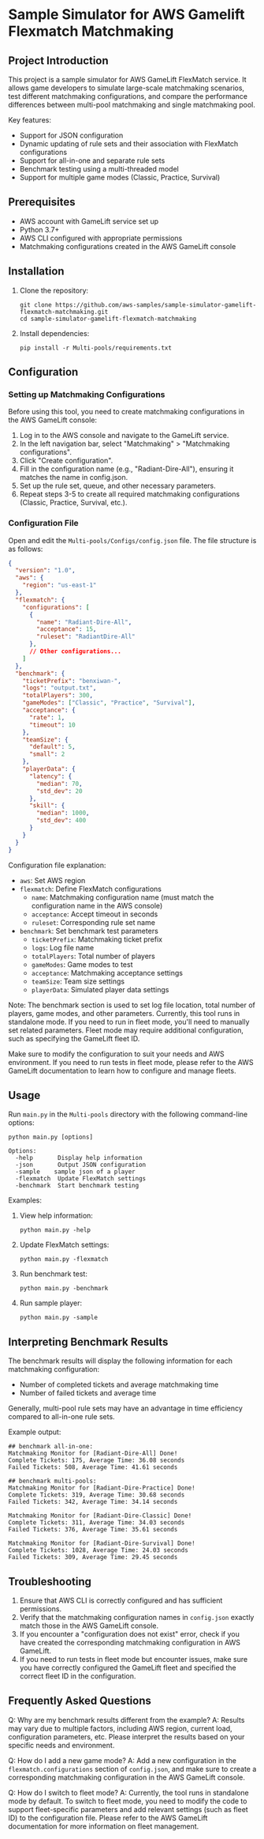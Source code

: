 # Sample Simulator for AWS Gamelift Flexmatch Matchmaking

## Project Introduction

This project is a sample simulator for AWS GameLift FlexMatch service. It allows game developers to simulate large-scale matchmaking scenarios, test different matchmaking configurations, and compare the performance differences between multi-pool matchmaking and single matchmaking pool.

Key features:
- Support for JSON configuration
- Dynamic updating of rule sets and their association with FlexMatch configurations
- Support for all-in-one and separate rule sets
- Benchmark testing using a multi-threaded model
- Support for multiple game modes (Classic, Practice, Survival)

## Prerequisites

- AWS account with GameLift service set up
- Python 3.7+
- AWS CLI configured with appropriate permissions
- Matchmaking configurations created in the AWS GameLift console

## Installation

1. Clone the repository:
   ```
   git clone https://github.com/aws-samples/sample-simulator-gamelift-flexmatch-matchmaking.git
   cd sample-simulator-gamelift-flexmatch-matchmaking
   ```

2. Install dependencies:
   ```
   pip install -r Multi-pools/requirements.txt
   ```

## Configuration

### Setting up Matchmaking Configurations

Before using this tool, you need to create matchmaking configurations in the AWS GameLift console:

1. Log in to the AWS console and navigate to the GameLift service.
2. In the left navigation bar, select "Matchmaking" > "Matchmaking configurations".
3. Click "Create configuration".
4. Fill in the configuration name (e.g., "Radiant-Dire-All"), ensuring it matches the name in config.json.
5. Set up the rule set, queue, and other necessary parameters.
6. Repeat steps 3-5 to create all required matchmaking configurations (Classic, Practice, Survival, etc.).

### Configuration File

Open and edit the `Multi-pools/Configs/config.json` file. The file structure is as follows:

```json
{
  "version": "1.0",
  "aws": {
    "region": "us-east-1"
  },
  "flexmatch": {
    "configurations": [
      {
        "name": "Radiant-Dire-All",
        "acceptance": 15,
        "ruleset": "RadiantDire-All"
      },
      // Other configurations...
    ]
  },
  "benchmark": {
    "ticketPrefix": "benxiwan-",
    "logs": "output.txt",
    "totalPlayers": 300,
    "gameModes": ["Classic", "Practice", "Survival"],
    "acceptance": {
      "rate": 1,
      "timeout": 10
    },
    "teamSize": {
      "default": 5,
      "small": 2
    },
    "playerData": {
      "latency": {
        "median": 70,
        "std_dev": 20
      },
      "skill": {
        "median": 1000,
        "std_dev": 400
      }
    }
  }
}
```

Configuration file explanation:
- `aws`: Set AWS region
- `flexmatch`: Define FlexMatch configurations
  - `name`: Matchmaking configuration name (must match the configuration name in the AWS console)
  - `acceptance`: Accept timeout in seconds
  - `ruleset`: Corresponding rule set name
- `benchmark`: Set benchmark test parameters
  - `ticketPrefix`: Matchmaking ticket prefix
  - `logs`: Log file name
  - `totalPlayers`: Total number of players
  - `gameModes`: Game modes to test
  - `acceptance`: Matchmaking acceptance settings
  - `teamSize`: Team size settings
  - `playerData`: Simulated player data settings

Note: The benchmark section is used to set log file location, total number of players, game modes, and other parameters. Currently, this tool runs in standalone mode. If you need to run in fleet mode, you'll need to manually set related parameters. Fleet mode may require additional configuration, such as specifying the GameLift fleet ID.

Make sure to modify the configuration to suit your needs and AWS environment. If you need to run tests in fleet mode, please refer to the AWS GameLift documentation to learn how to configure and manage fleets.

## Usage

Run `main.py` in the `Multi-pools` directory with the following command-line options:

```
python main.py [options]

Options:
  -help       Display help information
  -json       Output JSON configuration
  -sample    sample json of a player
  -flexmatch  Update FlexMatch settings
  -benchmark  Start benchmark testing
```

Examples:
1. View help information:
   ```
   python main.py -help
   ```

2. Update FlexMatch settings:
   ```
   python main.py -flexmatch
   ```

3. Run benchmark test:
   ```
   python main.py -benchmark
   ```

4. Run sample player:
   ```
   python main.py -sample
   ```
   
## Interpreting Benchmark Results

The benchmark results will display the following information for each matchmaking configuration:
- Number of completed tickets and average matchmaking time
- Number of failed tickets and average time

Generally, multi-pool rule sets may have an advantage in time efficiency compared to all-in-one rule sets.

Example output:

```
## benchmark all-in-one:
Matchmaking Monitor for [Radiant-Dire-All] Done!
Complete Tickets: 175, Average Time: 36.08 seconds
Failed Tickets: 508, Average Time: 41.61 seconds

## benchmark multi-pools:
Matchmaking Monitor for [Radiant-Dire-Practice] Done!
Complete Tickets: 319, Average Time: 30.68 seconds
Failed Tickets: 342, Average Time: 34.14 seconds

Matchmaking Monitor for [Radiant-Dire-Classic] Done!
Complete Tickets: 311, Average Time: 34.03 seconds
Failed Tickets: 376, Average Time: 35.61 seconds

Matchmaking Monitor for [Radiant-Dire-Survival] Done!
Complete Tickets: 1028, Average Time: 24.03 seconds
Failed Tickets: 309, Average Time: 29.45 seconds
```

## Troubleshooting

1. Ensure that AWS CLI is correctly configured and has sufficient permissions.
2. Verify that the matchmaking configuration names in `config.json` exactly match those in the AWS GameLift console.
3. If you encounter a "configuration does not exist" error, check if you have created the corresponding matchmaking configuration in AWS GameLift.
4. If you need to run tests in fleet mode but encounter issues, make sure you have correctly configured the GameLift fleet and specified the correct fleet ID in the configuration.

## Frequently Asked Questions

Q: Why are my benchmark results different from the example?
A: Results may vary due to multiple factors, including AWS region, current load, configuration parameters, etc. Please interpret the results based on your specific needs and environment.

Q: How do I add a new game mode?
A: Add a new configuration in the `flexmatch.configurations` section of `config.json`, and make sure to create a corresponding matchmaking configuration in the AWS GameLift console.

Q: How do I switch to fleet mode?
A: Currently, the tool runs in standalone mode by default. To switch to fleet mode, you need to modify the code to support fleet-specific parameters and add relevant settings (such as fleet ID) to the configuration file. Please refer to the AWS GameLift documentation for more information on fleet management.

